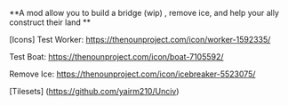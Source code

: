 **A mod allow you to build a bridge (wip) , remove ice, and help your ally construct their land **

[Icons]
 Test Worker: https://thenounproject.com/icon/worker-1592335/
 
 Test Boat: https://thenounproject.com/icon/boat-7105592/

 Remove Ice: https://thenounproject.com/icon/icebreaker-5523075/

 [Tilesets]
 (https://github.com/yairm210/Unciv)

